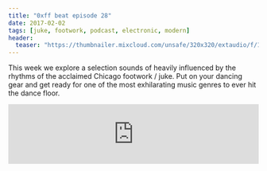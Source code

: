 ```yaml
---
title: "0xff beat episode 28"
date: 2017-02-02
tags: [juke, footwork, podcast, electronic, modern]
header:
  teaser: "https://thumbnailer.mixcloud.com/unsafe/320x320/extaudio/f/1/3/3/25e9-399d-4ef0-9c35-b979d6c4b2c0"
---
```


This week we explore a selection sounds of heavily influenced by the rhythms of the acclaimed Chicago footwork / juke. Put on your dancing gear and get ready for one of the most exhilarating music genres to ever hit the dance floor.

<iframe width="100%" height="120" src="https://www.mixcloud.com/widget/iframe/?hide_cover=1&light=1&feed=%2F0xff-beat%2F0xff-beat-episode-28%2F" frameborder="0" ></iframe>
